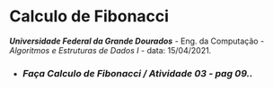 #  **Calculo de Fibonacci** 

_**Universidade Federal da Grande Dourados**_ - 
Eng. da Computação - *Algoritmos e Estruturas de Dados I* - data: 15/04/2021.


- ### *Faça Calculo de Fibonacci / Atividade 03 - pag 09..*
